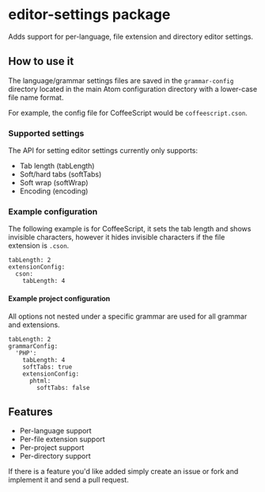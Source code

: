 # editor-settings package

Adds support for per-language, file extension and directory editor settings.

## How to use it

The language/grammar settings files are saved in the `grammar-config` directory located
in the main Atom configuration directory with a lower-case file name format.

For example, the config file for CoffeeScript would be `coffeescript.cson`.

### Supported settings

The API for setting editor settings currently only supports:

- Tab length (tabLength)
- Soft/hard tabs (softTabs)
- Soft wrap (softWrap)
- Encoding (encoding)

### Example configuration

The following example is for CoffeeScript, it sets the tab length and shows invisible
characters, however it hides invisible characters if the file extension is `.cson`.

    tabLength: 2
    extensionConfig:
      cson:
        tabLength: 4

#### Example project configuration

All options not nested under a specific grammar are used for all grammar and extensions.

    tabLength: 2
    grammarConfig:
      'PHP':
        tabLength: 4
        softTabs: true
        extensionConfig:
          phtml:
            softTabs: false

## Features

- Per-language support
- Per-file extension support
- Per-project support
- Per-directory support

If there is a feature you'd like added simply create an issue or fork and implement it and send a pull request.
